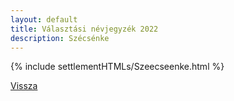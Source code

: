 ```yaml
---
layout: default
title: Választási névjegyzék 2022
description: Szécsénke
---
```


{% include settlementHTMLs/Szeecseenke.html %}

[Vissza](../)